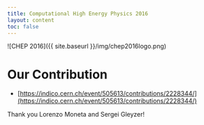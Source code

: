 ```yaml
---
title: Computational High Energy Physics 2016
layout: content
toc: false
---
```


![CHEP 2016]({{ site.baseurl }}/img/chep2016logo.png)


# Our Contribution
 * [https://indico.cern.ch/event/505613/contributions/2228344/](https://indico.cern.ch/event/505613/contributions/2228344/)

Thank you Lorenzo Moneta and Sergei Gleyzer!

